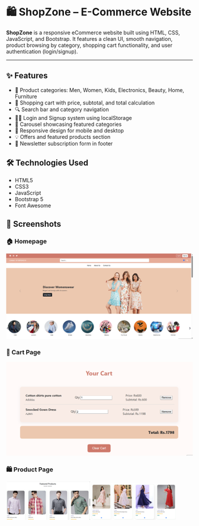 # 🛍️ ShopZone – E-Commerce Website

**ShopZone** is a responsive eCommerce website built using HTML, CSS, JavaScript, and Bootstrap. It features a clean UI, smooth navigation, product browsing by category, shopping cart functionality, and user authentication (login/signup).

---

## ✨ Features

- 🛒 Product categories: Men, Women, Kids, Electronics, Beauty, Home, Furniture
- 🧾 Shopping cart with price, subtotal, and total calculation
- 🔍 Search bar and category navigation
- 🧑‍💼 Login and Signup system using localStorage
- 🎠 Carousel showcasing featured categories
- 📱 Responsive design for mobile and desktop
- 💡 Offers and featured products section
- 📰 Newsletter subscription form in footer


## 🛠️ Technologies Used

- HTML5
- CSS3
- JavaScript
- Bootstrap 5
- Font Awesome


## 📸 Screenshots

### 🏠 Homepage
![Homepage](screenshots/homepage.png)

### 🛒 Cart Page
![Cart](screenshots/cart.png)

### 🛍️ Product Page

<p float="left">
  <img src="screenshots/product1.png" width="45%" />
  <img src="screenshots/product2.png" width="45%" />
</p>



